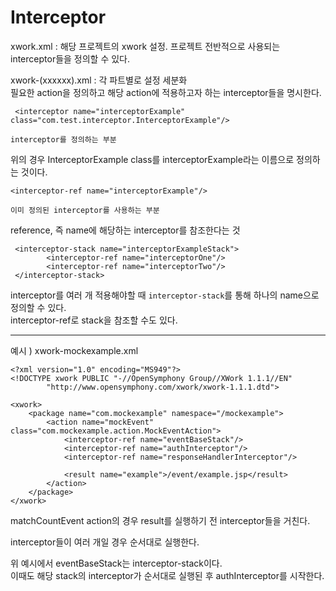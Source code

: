 # Interceptor

xwork.xml : 해당 프로젝트의 xwork 설정. 프로젝트 전반적으로 사용되는 interceptor들을 정의할 수 있다.

xwork-(xxxxxx).xml : 각 파트별로 설정 세분화  
필요한 action을 정의하고 해당 action에 적용하고자 하는 interceptor들을 명시한다.

     <interceptor name="interceptorExample" class="com.test.interceptor.InterceptorExample"/> 

`interceptor를 정의하는 부분`  

위의 경우 InterceptorExample class를 interceptorExample라는 이름으로 정의하는 것이다.  
 
    <interceptor-ref name="interceptorExample"/>

`이미 정의된 interceptor를 사용하는 부분`  

reference, 즉 name에 해당하는 interceptor를 참조한다는 것  

     <interceptor-stack name="interceptorExampleStack">
            <interceptor-ref name="interceptorOne"/>
            <interceptor-ref name="interceptorTwo"/>
     </interceptor-stack>

interceptor를 여러 개 적용해야할 때 `interceptor-stack`를 통해 하나의 name으로 정의할 수 있다.  
interceptor-ref로 stack을 참조할 수도 있다.  

* * *

예시 ) xwork-mockexample.xml

    <?xml version="1.0" encoding="MS949"?>
    <!DOCTYPE xwork PUBLIC "-//OpenSymphony Group//XWork 1.1.1//EN"
            "http://www.opensymphony.com/xwork/xwork-1.1.1.dtd">

    <xwork>
        <package name="com.mockexample" namespace="/mockexample">
            <action name="mockEvent" class="com.mockexample.action.MockEventAction">
                <interceptor-ref name="eventBaseStack"/>
                <interceptor-ref name="authInterceptor"/>
                <interceptor-ref name="responseHandlerInterceptor"/>

                <result name="example">/event/example.jsp</result>
            </action>
        </package>
    </xwork>
    
 matchCountEvent action의 경우 result를 실행하기 전 interceptor들을 거친다.
 
 interceptor들이 여러 개일 경우 순서대로 실행한다.
 
 위 예시에서 eventBaseStack는 interceptor-stack이다.  
 이때도 해당 stack의 interceptor가 순서대로 실행된 후 authInterceptor를 시작한다.